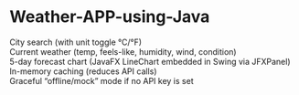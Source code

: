 # Weather-APP-using-Java
City search (with unit toggle °C/°F)  
Current weather (temp, feels-like, humidity, wind, condition)  
5-day forecast chart (JavaFX LineChart embedded in Swing via JFXPanel)  
In-memory caching (reduces API calls)  
Graceful “offline/mock” mode if no API key is set
